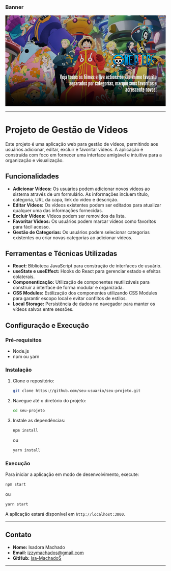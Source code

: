 
### Banner
![Banner](public/imagens/capa-one-piece1.png)

---

# Projeto de Gestão de Vídeos

Este projeto é uma aplicação web para gestão de vídeos, permitindo aos usuários adicionar, editar, excluir e favoritar vídeos. A aplicação é construída com foco em fornecer uma interface amigável e intuitiva para a organização e visualização.

## Funcionalidades

- **Adicionar Vídeos:** Os usuários podem adicionar novos vídeos ao sistema através de um formulário. As informações incluem título, categoria, URL da capa, link do vídeo e descrição.
- **Editar Vídeos:** Os vídeos existentes podem ser editados para atualizar qualquer uma das informações fornecidas.
- **Excluir Vídeos:** Vídeos podem ser removidos da lista.
- **Favoritar Vídeos:** Os usuários podem marcar vídeos como favoritos para fácil acesso.
- **Gestão de Categorias:** Os usuários podem selecionar categorias existentes ou criar novas categorias ao adicionar vídeos.

## Ferramentas e Técnicas Utilizadas

- **React:** Biblioteca JavaScript para construção de interfaces de usuário.
- **useState e useEffect:** Hooks do React para gerenciar estado e efeitos colaterais.
- **Componentização:** Utilização de componentes reutilizáveis para construir a interface de forma modular e organizada.
- **CSS Modules:** Estilização dos componentes utilizando CSS Modules para garantir escopo local e evitar conflitos de estilos.
- **Local Storage:** Persistência de dados no navegador para manter os vídeos salvos entre sessões.

## Configuração e Execução

### Pré-requisitos

- Node.js
- npm ou yarn

### Instalação

1. Clone o repositório:
   ```bash
   git clone https://github.com/seu-usuario/seu-projeto.git
   ```
2. Navegue até o diretório do projeto:
   ```bash
   cd seu-projeto
   ```
3. Instale as dependências:
   ```bash
   npm install
   ```
   ou
   ```bash
   yarn install
   ```

### Execução

Para iniciar a aplicação em modo de desenvolvimento, execute:
```bash
npm start
```
ou
```bash
yarn start
```
A aplicação estará disponível em `http://localhost:3000`.

---

## Contato

- **Nome:** Isadora Machado
- **Email:** izzymachados@gmail.com
- **GitHub:** [Isa-MachadoS]([https://github.com/seu-usuario](https://github.com/Isa-MachadoS))

---
